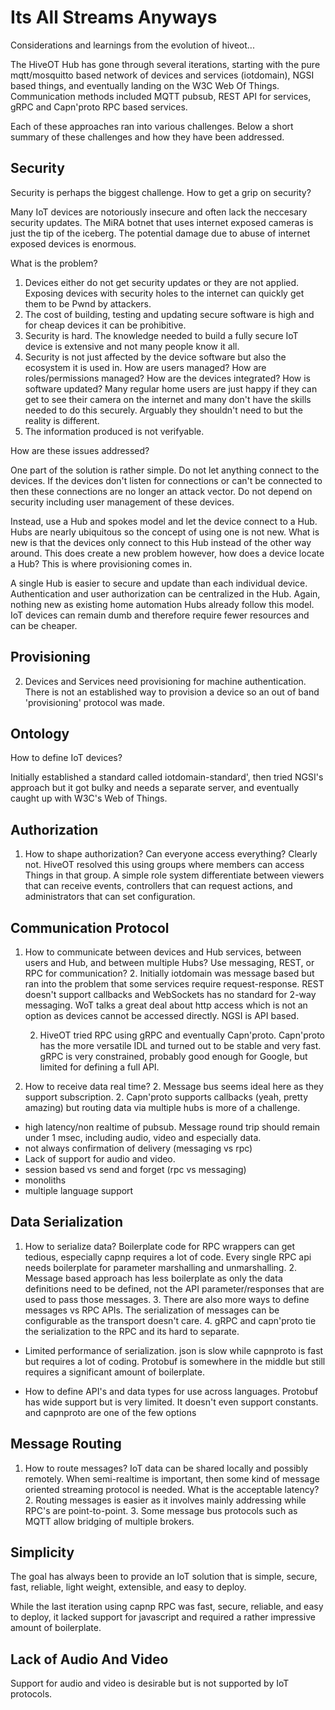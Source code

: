 # Its All Streams Anyways

Considerations and learnings from the evolution of hiveot...

The HiveOT Hub has gone through several iterations, starting with the pure mqtt/mosquitto based network of devices and services (iotdomain), NGSI based things, and eventually landing on the W3C Web Of Things. Communication methods included MQTT pubsub, REST API for services, gRPC and Capn'proto RPC based services. 

Each of these approaches ran into various challenges. Below a short summary of these challenges and how they have been addressed.

## Security

Security is perhaps the biggest challenge. How to get a grip on security? 

Many IoT devices are notoriously insecure and often lack the neccesary security updates. The MiRA botnet that uses internet exposed cameras is just the tip of the iceberg. The potential damage due to abuse of internet exposed devices is enormous. 

What is the problem?
1. Devices either do not get security updates or they are not applied. Exposing devices with security holes to the internet can quickly get them to be Pwnd by attackers. 
2. The cost of building, testing and updating secure software is high and for cheap devices it can be prohibitive.  
3. Security is hard. The knowledge needed to build a fully secure IoT device is extensive and not many people know it all.
4. Security is not just affected by the device software but also the ecosystem it is used in. How are users managed? How are roles/permissions managed? How are the devices integrated? How is software updated? Many regular home users are just happy if they can get to see their camera on the internet and many don't have the skills needed to do this securely. Arguably they shouldn't need to but the reality is  different.
5. The information produced is not verifyable. 

How are these issues addressed?

One part of the solution is rather simple. Do not let anything connect to the devices. If the devices don't listen for connections or can't be connected to then these connections are no longer an attack vector. Do not depend on security including user management of these devices.  

Instead, use a Hub and spokes model and let the device connect to a Hub. Hubs are nearly ubiquitous so the concept of using one is not new. What is new is that the devices only connect to this Hub instead of the other way around. This does create a new problem however, how does a device locate a Hub? This is where provisioning comes in.

A single Hub is easier to secure and update than each individual device. Authentication and user authorization can be centralized in the Hub. Again, nothing new as existing home automation Hubs already follow this model. IoT devices can remain dumb and therefore require fewer resources and can be cheaper.

## Provisioning
2. Devices and Services need provisioning for machine authentication. There is not an established way to provision a device so an out of band 'provisioning' protocol was made. 

## Ontology

How to define IoT devices?

Initially established a standard called iotdomain-standard', then tried NGSI's approach but it got bulky and needs a separate server, and eventually caught up with W3C's Web of Things.

## Authorization

1. How to shape authorization? Can everyone access everything? Clearly not. HiveOT resolved this using groups where members can access Things in that group. A simple role system differentiate between viewers that can receive events, controllers that can request actions, and administrators that can set configuration.

## Communication Protocol

1. How to communicate between devices and Hub services, between users and Hub, and between multiple Hubs? Use messaging, REST, or RPC for communication? 
   2. Initially iotdomain was message based but ran into the problem that some services require request-response. REST doesn't support callbacks and WebSockets has no standard for 2-way messaging. WoT talks a great deal about http access which is not an option as devices cannot be accessed directly. NGSI is API based.

   2. HiveOT tried RPC using gRPC and eventually Capn'proto. Capn'proto has the more versatile IDL and turned out to be stable and very fast. gRPC is very constrained, probably good enough for Google, but limited for defining a full API.
1. How to receive data real time?
    2. Message bus seems ideal here as they support subscription.
    2. Capn'proto supports callbacks (yeah, pretty amazing) but routing data via multiple hubs is more of a challenge.
- high latency/non realtime of pubsub. Message round trip should remain under 1 msec, including audio, video and especially data.
- not always confirmation of delivery (messaging vs rpc)
- Lack of support for audio and video.
- session based vs send and forget (rpc vs messaging)
- monoliths
- multiple language support


## Data Serialization

1. How to serialize data? Boilerplate code for RPC wrappers can get tedious, especially capnp requires a lot of code. Every single RPC api needs boilerplate for parameter marshalling and unmarshalling.
   2. Message based approach has less boilerplate as only the data definitions need to be defined, not the API parameter/responses that are used to pass those messages. 
   3. There are also more ways to define messages vs RPC APIs. The serialization of messages can be configurable as the transport doesn't care. 
   4. gRPC and capn'proto tie the serialization to the RPC and its hard to separate.  

- Limited performance of serialization. json is slow while capnproto is fast but requires a lot of coding. Protobuf is somewhere in the middle but still requires a significant amount of boilerplate.


- How to define API's and data types for use across languages. Protobuf has wide support but is very limited. It doesn't even support constants. and capnproto are one of the few options

## Message Routing

1. How to route messages? IoT data can be shared locally and possibly remotely. When semi-realtime is important, then some kind of message oriented streaming protocol is needed. What is the acceptable latency?
   2. Routing messages is easier as it involves mainly addressing while RPC's are point-to-point. 
   3. Some message bus protocols such as MQTT allow bridging of multiple brokers. 

## Simplicity

The goal has always been to provide an IoT solution that is simple, secure, fast, reliable, light weight, extensible, and easy to deploy.

While the last iteration using capnp RPC was fast, secure, reliable, and easy to deploy, it lacked support for javascript and required a rather impressive amount of boilerplate. 


## Lack of Audio And Video

Support for audio and video is desirable but is not supported by IoT protocols.